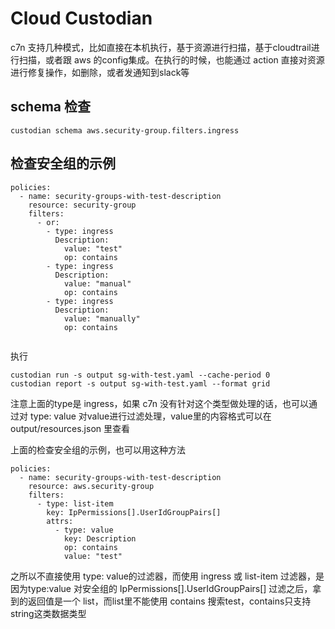 # Cloud Custodian 

c7n 支持几种模式，比如直接在本机执行，基于资源进行扫描，基于cloudtrail进行扫描，或者跟 aws 的config集成。在执行的时候，也能通过 action 直接对资源进行修复操作，如删除，或者发通知到slack等


## schema 检查

```
custodian schema aws.security-group.filters.ingress
```



## 检查安全组的示例

```
policies:
  - name: security-groups-with-test-description
    resource: security-group
    filters:
      - or:
        - type: ingress
          Description:
            value: "test"
            op: contains
        - type: ingress
          Description:
            value: "manual"
            op: contains
        - type: ingress
          Description:
            value: "manually"
            op: contains
            
```

执行

```
custodian run -s output sg-with-test.yaml --cache-period 0
custodian report -s output sg-with-test.yaml --format grid
```

注意上面的type是 ingress，如果 c7n 没有针对这个类型做处理的话，也可以通过对 type: value 对value进行过滤处理，value里的内容格式可以在 output/resources.json 里查看

上面的检查安全组的示例，也可以用这种方法

```
policies:
  - name: security-groups-with-test-description
    resource: aws.security-group
    filters:
      - type: list-item
        key: IpPermissions[].UserIdGroupPairs[]
        attrs:
          - type: value
            key: Description
            op: contains
            value: "test"
```

之所以不直接使用 type: value的过滤器，而使用 ingress 或 list-item 过滤器，是因为type:value 对安全组的 IpPermissions[].UserIdGroupPairs[] 过滤之后，拿到的返回值是一个 list，而list里不能使用 contains 搜索test，contains只支持 string这类数据类型



